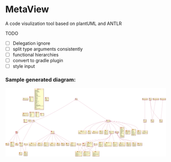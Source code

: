 # MetaView

 A code visulization tool based on plantUML and ANTLR

TODO
- [ ] Delegation ignore
- [ ] split type arguments consistently
- [ ] functional hierarchies
- [ ] convert to gradle plugin
- [ ] style input

### Sample generated diagram:

![example](./Examples/example1.png)